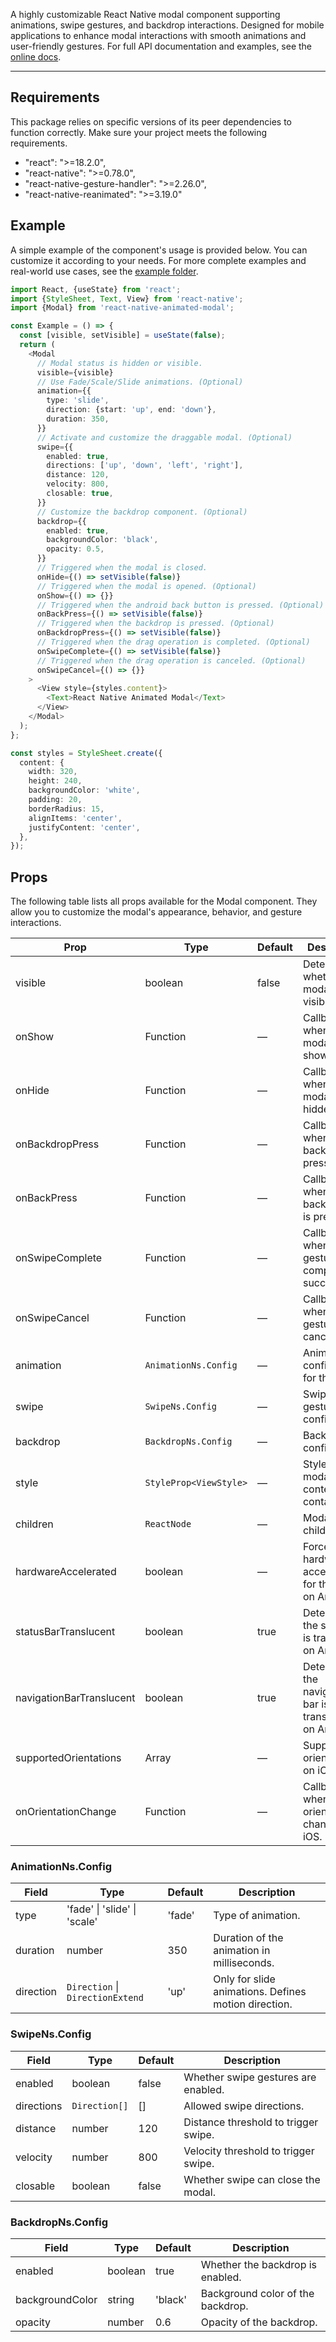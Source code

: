 A highly customizable React Native modal component supporting animations, swipe gestures, and backdrop interactions. Designed for mobile applications to enhance modal interactions with smooth animations and user-friendly gestures.
For full API documentation and examples, see the [online docs](https://hyoper.github.io/react-native-animated-modal/).

---

## Requirements
This package relies on specific versions of its peer dependencies to function correctly. Make sure your project meets the following requirements.
 - "react": ">=18.2.0",
 - "react-native": ">=0.78.0",
 - "react-native-gesture-handler": ">=2.26.0",
 - "react-native-reanimated": ">=3.19.0"

## Example
A simple example of the component's usage is provided below. You can customize it according to your needs. For more complete examples and real-world use cases, see the [example folder](https://github.com/HyopeR/react-native-animated-modal/tree/master/example).

```typescript jsx
import React, {useState} from 'react';
import {StyleSheet, Text, View} from 'react-native';
import {Modal} from 'react-native-animated-modal';

const Example = () => {
  const [visible, setVisible] = useState(false);
  return (
    <Modal
      // Modal status is hidden or visible.
      visible={visible}
      // Use Fade/Scale/Slide animations. (Optional)
      animation={{
        type: 'slide',
        direction: {start: 'up', end: 'down'},
        duration: 350,
      }}
      // Activate and customize the draggable modal. (Optional)
      swipe={{
        enabled: true,
        directions: ['up', 'down', 'left', 'right'],
        distance: 120,
        velocity: 800,
        closable: true,
      }}
      // Customize the backdrop component. (Optional)
      backdrop={{
        enabled: true,
        backgroundColor: 'black',
        opacity: 0.5,
      }}
      // Triggered when the modal is closed.
      onHide={() => setVisible(false)}
      // Triggered when the modal is opened. (Optional)
      onShow={() => {}}
      // Triggered when the android back button is pressed. (Optional)
      onBackPress={() => setVisible(false)}
      // Triggered when the backdrop is pressed. (Optional)
      onBackdropPress={() => setVisible(false)}
      // Triggered when the drag operation is completed. (Optional)
      onSwipeComplete={() => setVisible(false)}
      // Triggered when the drag operation is canceled. (Optional)
      onSwipeCancel={() => {}}
    >
      <View style={styles.content}>
        <Text>React Native Animated Modal</Text>
      </View>
    </Modal>
  );
};

const styles = StyleSheet.create({
  content: {
    width: 320,
    height: 240,
    backgroundColor: 'white',
    padding: 20,
    borderRadius: 15,
    alignItems: 'center',
    justifyContent: 'center',
  },
});
```

## Props
The following table lists all props available for the Modal component. They allow you to customize the modal's appearance, behavior, and gesture interactions.

| Prop                     | Type                   | Default | Description                                                 |
| ------------------------ |------------------------|---------| ----------------------------------------------------------- |
| visible                  | boolean                | false   | Determines whether the modal is visible.                    |
| onShow                   | Function               | —       | Callback fired when the modal is shown.                     |
| onHide                   | Function               | —       | Callback fired when the modal is hidden.                    |
| onBackdropPress          | Function               | —       | Callback fired when the backdrop is pressed.                |
| onBackPress              | Function               | —       | Callback fired when the back button is pressed.             |
| onSwipeComplete          | Function               | —       | Callback fired when a swipe gesture completes successfully. |
| onSwipeCancel            | Function               | —       | Callback fired when a swipe gesture is canceled.            |
| animation                | `AnimationNs.Config`   | —       | Animation configuration for the modal.                      |
| swipe                    | `SwipeNs.Config`       | —       | Swipe gesture configuration.                                |
| backdrop                 | `BackdropNs.Config`    | —       | Backdrop configuration.                                     |
| style                    | `StyleProp<ViewStyle>` | —       | Style for the modal content container.                      |
| children                 | `ReactNode`            | —       | Modal children.                                             |
| hardwareAccelerated      | boolean                | —       | Forces hardware acceleration for the modal on Android.      |
| statusBarTranslucent     | boolean                | true    | Determines if the status bar is translucent on Android.     |
| navigationBarTranslucent | boolean                | true    | Determines if the navigation bar is translucent on Android. |
| supportedOrientations    | Array                  | —       | Supported orientations on iOS.                              |
| onOrientationChange      | Function               | —       | Callback when orientation changes on iOS.                   |

### AnimationNs.Config
| Field     | Type                                            | Default   | Description                                          |
| --------- |-------------------------------------------------|-----------| ---------------------------------------------------- |
| type      | 'fade' \| 'slide' \| 'scale'                    | 'fade'    | Type of animation.                                   |
| duration  | number                                          | 350       | Duration of the animation in milliseconds.           |
| direction | `Direction` \| `DirectionExtend`                | 'up'      | Only for slide animations. Defines motion direction. |

### SwipeNs.Config
| Field      | Type          | Default | Description                          |
| ---------- | ------------- | ------- | ------------------------------------ |
| enabled    | boolean       | false   | Whether swipe gestures are enabled.  |
| directions | `Direction[]` | []      | Allowed swipe directions.            |
| distance   | number        | 120     | Distance threshold to trigger swipe. |
| velocity   | number        | 800     | Velocity threshold to trigger swipe. |
| closable   | boolean       | false   | Whether swipe can close the modal.   |

### BackdropNs.Config
| Field           | Type    | Default | Description                       |
| --------------- | ------- | ------- | --------------------------------- |
| enabled         | boolean | true    | Whether the backdrop is enabled.  |
| backgroundColor | string  | 'black' | Background color of the backdrop. |
| opacity         | number  | 0.6     | Opacity of the backdrop.          |

